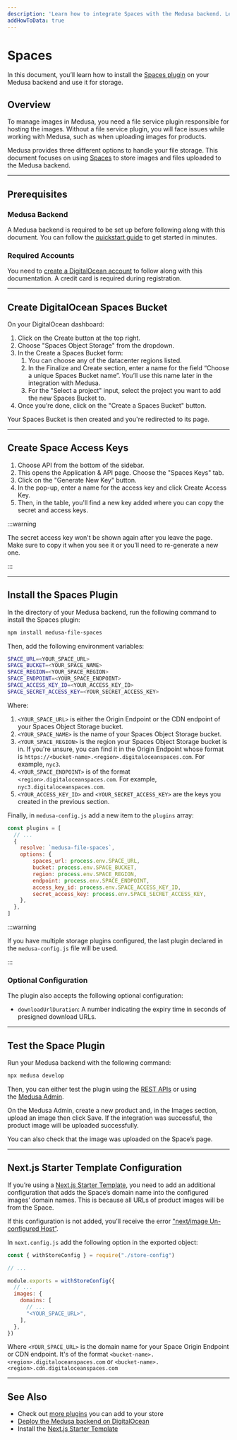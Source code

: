 ```yaml
---
description: 'Learn how to integrate Spaces with the Medusa backend. Learn how to install and configure the Spaces plugin on the Medusa backend.'
addHowToData: true
---
```


# Spaces

In this document, you’ll learn how to install the [Spaces plugin](https://github.com/medusajs/medusa/tree/master/packages/medusa-file-spaces) on your Medusa backend and use it for storage.

## Overview

To manage images in Medusa, you need a file service plugin responsible for hosting the images. Without a file service plugin, you will face issues while working with Medusa, such as when uploading images for products.

Medusa provides three different options to handle your file storage. This document focuses on using [Spaces](https://www.digitalocean.com/products/spaces) to store images and files uploaded to the Medusa backend.

---

## Prerequisites

### Medusa Backend

A Medusa backend is required to be set up before following along with this document. You can follow the [quickstart guide](../../development/backend/install.mdx) to get started in minutes.

### Required Accounts

You need to [create a DigitalOcean account](https://cloud.digitalocean.com/registrations/new) to follow along with this documentation. A credit card is required during registration.

---

## Create DigitalOcean Spaces Bucket

On your DigitalOcean dashboard:

1. Click on the Create button at the top right.
2. Choose "Spaces Object Storage" from the dropdown.
3. In the Create a Spaces Bucket form:
   1. You can choose any of the datacenter regions listed.
   2. In the Finalize and Create section, enter a name for the field “Choose a unique Spaces Bucket name”. You’ll use this name later in the integration with Medusa.
   3. For the "Select a project" input, select the project you want to add the new Spaces Bucket to.
4. Once you’re done, click on the "Create a Spaces Bucket" button.

Your Spaces Bucket is then created and you're redirected to its page.

---

## Create Space Access Keys

1. Choose API from the bottom of the sidebar.
2. This opens the Application & API page. Choose the "Spaces Keys" tab.
3. Click on the "Generate New Key" button.
4. In the pop-up, enter a name for the access key and click Create Access Key.
5. Then, in the table, you'll find a new key added where you can copy the secret and access keys.

:::warning

The secret access key won't be shown again after you leave the page. Make sure to copy it when you see it or you’ll need to re-generate a new one.

:::

---

## Install the Spaces Plugin

In the directory of your Medusa backend, run the following command to install the Spaces plugin:

```bash npm2yarn
npm install medusa-file-spaces
```

Then, add the following environment variables:

```bash
SPACE_URL=<YOUR_SPACE_URL>
SPACE_BUCKET=<YOUR_SPACE_NAME>
SPACE_REGION=<YOUR_SPACE_REGION>
SPACE_ENDPOINT=<YOUR_SPACE_ENDPOINT>
SPACE_ACCESS_KEY_ID=<YOUR_ACCESS_KEY_ID>
SPACE_SECRET_ACCESS_KEY=<YOUR_SECRET_ACCESS_KEY>
```

Where:

1. `<YOUR_SPACE_URL>` is either the Origin Endpoint or the CDN endpoint of your Spaces Object Storage bucket.
2. `<YOUR_SPACE_NAME>` is the name of your Spaces Object Storage bucket.
3. `<YOUR_SPACE_REGION>` is the region your Spaces Object Storage bucket is in. If you're unsure, you can find it in the Origin Endpoint whose format is `https://<bucket-name>.<region>.digitaloceanspaces.com`. For example, `nyc3`.
4. `<YOUR_SPACE_ENDPOINT>` is of the format `<region>.digitaloceanspaces.com`. For example, `nyc3.digitaloceanspaces.com`.
5. `<YOUR_ACCESS_KEY_ID>` and `<YOUR_SECRET_ACCESS_KEY>` are the keys you created in the previous section.

Finally, in `medusa-config.js` add a new item to the `plugins` array:

```jsx title="medusa-config.js"
const plugins = [
  // ...
  {
    resolve: `medusa-file-spaces`,
    options: {
        spaces_url: process.env.SPACE_URL,
        bucket: process.env.SPACE_BUCKET,
        region: process.env.SPACE_REGION,
        endpoint: process.env.SPACE_ENDPOINT,
        access_key_id: process.env.SPACE_ACCESS_KEY_ID,
        secret_access_key: process.env.SPACE_SECRET_ACCESS_KEY,
    },
  },
]
```

:::warning

If you have multiple storage plugins configured, the last plugin declared in the `medusa-config.js` file will be used.

:::

### Optional Configuration

The plugin also accepts the following optional configuration:

- `downloadUrlDuration`: A number indicating the expiry time in seconds of presigned download URLs.

---

## Test the Space Plugin

Run your Medusa backend with the following command:

```bash npm2yarn
npx medusa develop
```

Then, you can either test the plugin using the [REST APIs](https://docs.medusajs.com/api/store) or using the [Medusa Admin](../../admin/quickstart.mdx).

On the Medusa Admin, create a new product and, in the Images section, upload an image then click Save. If the integration was successful, the product image will be uploaded successfully.

You can also check that the image was uploaded on the Space’s page.

---

## Next.js Starter Template Configuration

If you’re using a [Next.js Starter Template](../../starters/nextjs-medusa-starter.mdx), you need to add an additional configuration that adds the Space’s domain name into the configured images’ domain names. This is because all URLs of product images will be from the Space.

If this configuration is not added, you’ll receive the error ["next/image Un-configured Host”](https://nextjs.org/docs/messages/next-image-unconfigured-host).

In `next.config.js` add the following option in the exported object:

```jsx title="next.config.js"
const { withStoreConfig } = require("./store-config")

// ...

module.exports = withStoreConfig({
  // ...
  images: {
    domains: [
      // ...
      "<YOUR_SPACE_URL>",
    ],
  },
})
```

Where `<YOUR_SPACE_URL>` is the domain name for your Space Origin Endpoint or CDN endpoint. It's of the format `<bucket-name>.<region>.digitaloceanspaces.com` or `<bucket-name>.<region>.cdn.digitaloceanspaces.com`

---

## See Also

- Check out [more plugins](../overview.mdx) you can add to your store
- [Deploy the Medusa backend on DigitalOcean](../../deployments/server/deploying-on-digital-ocean.md)
- Install the [Next.js Starter Template](../../starters/nextjs-medusa-starter.mdx)
